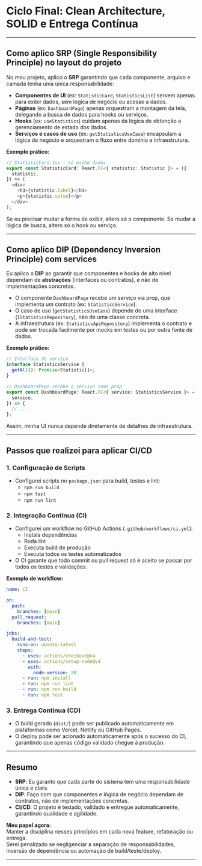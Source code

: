 # Ciclo Final: Clean Architecture, SOLID e Entrega Contínua

---

## Como aplico SRP (Single Responsibility Principle) no layout do projeto

No meu projeto, aplico o **SRP** garantindo que cada componente, arquivo e camada tenha uma única responsabilidade:

- **Componentes de UI** (ex: `StatisticCard`, `StatisticsList`) servem apenas para exibir dados, sem lógica de negócio ou acesso a dados.
- **Páginas** (ex: `DashboardPage`) apenas orquestram a montagem da tela, delegando a busca de dados para hooks ou serviços.
- **Hooks** (ex: `useStatistics`) cuidam apenas da lógica de obtenção e gerenciamento de estado dos dados.
- **Serviços e casos de uso** (ex: `getStatisticsUseCase`) encapsulam a lógica de negócio e orquestram o fluxo entre domínio e infraestrutura.

**Exemplo prático:**

```typescript
// StatisticCard.tsx - só exibe dados
export const StatisticCard: React.FC<{ statistic: Statistic }> = ({
  statistic,
}) => (
  <div>
    <h3>{statistic.label}</h3>
    <p>{statistic.value}</p>
  </div>
);
```

Se eu precisar mudar a forma de exibir, altero só o componente. Se mudar a lógica de busca, altero só o hook ou serviço.

---

## Como aplico DIP (Dependency Inversion Principle) com services

Eu aplico o **DIP** ao garantir que componentes e hooks de alto nível dependam de **abstrações** (interfaces ou contratos), e não de implementações concretas.

- O componente `DashboardPage` recebe um serviço via prop, que implementa um contrato (ex: `StatisticsService`).
- O caso de uso (`getStatisticsUseCase`) depende de uma interface (`IStatisticsRepository`), não de uma classe concreta.
- A infraestrutura (ex: `StatisticsApiRepository`) implementa o contrato e pode ser trocada facilmente por mocks em testes ou por outra fonte de dados.

**Exemplo prático:**

```typescript
// Interface de serviço
interface StatisticsService {
  getAll(): Promise<Statistic[]>;
}

// DashboardPage recebe o serviço como prop
export const DashboardPage: React.FC<{ service: StatisticsService }> = ({
  service,
}) => {
  // ...
};
```

Assim, minha UI nunca depende diretamente de detalhes de infraestrutura.

---

## Passos que realizei para aplicar CI/CD

### 1. **Configuração de Scripts**

- Configurei scripts no `package.json` para build, testes e lint:
  - `npm run build`
  - `npm test`
  - `npm run lint`

### 2. **Integração Contínua (CI)**

- Configurei um workflow no GitHub Actions (`.github/workflows/ci.yml`):
  - Instala dependências
  - Roda lint
  - Executa build de produção
  - Executa todos os testes automatizados
- O CI garante que todo commit ou pull request só é aceito se passar por todos os testes e validações.

**Exemplo de workflow:**

```yaml
name: CI

on:
  push:
    branches: [main]
  pull_request:
    branches: [main]

jobs:
  build-and-test:
    runs-on: ubuntu-latest
    steps:
      - uses: actions/checkout@v4
      - uses: actions/setup-node@v4
        with:
          node-version: 20
      - run: npm install
      - run: npm run lint
      - run: npm run build
      - run: npm test
```

### 3. **Entrega Contínua (CD)**

- O build gerado (`dist/`) pode ser publicado automaticamente em plataformas como Vercel, Netlify ou GitHub Pages.
- O deploy pode ser acionado automaticamente após o sucesso do CI, garantindo que apenas código validado chegue à produção.

---

## Resumo

- **SRP**: Eu garanto que cada parte do sistema tem uma responsabilidade única e clara.
- **DIP**: Faço com que componentes e lógica de negócio dependam de contratos, não de implementações concretas.
- **CI/CD**: O projeto é testado, validado e entregue automaticamente, garantindo qualidade e agilidade.

**Meu papel agora:**  
Manter a disciplina nesses princípios em cada nova feature, refatoração ou entrega.  
Serei penalizado se negligenciar a separação de responsabilidades, inversão de dependência ou automação de build/teste/deploy.

---
